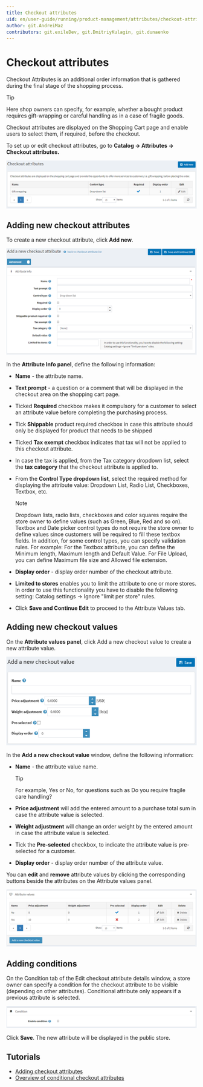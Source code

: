 ```yaml
---
title: Checkout attributes
uid: en/user-guide/running/product-management/attributes/checkout-attributes
author: git.AndreiMaz
contributors: git.exileDev, git.DmitriyKulagin, git.dunaenko
---
```


# Checkout attributes

Checkout Attributes is an additional order information that is gathered during the final stage of the shopping process.

> [!TIP]
>
> Here shop owners can specify, for example, whether a bought product requires gift-wrapping or careful handling as in a case of fragile goods.

Checkout attributes are displayed on the Shopping Cart page and enable users to select them, if required, before the checkout.

To set up or edit checkout attributes, go to **Catalog → Attributes → Checkout attributes.**

![checkout_attributes](_static/checkout-attributes/checkout_attributes.png)

## Adding new checkout attributes

To create a new checkout attribute, click **Add new**.

![add_a_new_checkout_attributes](_static/checkout-attributes/add_a_new_checkout_attributes.png)

In the **Attribute Info panel**, define the following information:

- **Name** - the attribute name.
- **Text prompt** - a question or a comment that will be displayed in the checkout area on the shopping cart page.
- Ticked **Required** checkbox makes it compulsory for a customer to select an attribute value before completing the purchasing process.
- Tick **Shippable** product required checkbox in case this attribute should only be displayed for product that needs to be shipped
- Ticked **Tax exempt** checkbox indicates that tax will not be applied to this checkout attribute.
- In case the tax is applied, from the Tax category dropdown list, select the **tax category** that the checkout attribute is applied to.
- From the **Control Type dropdown list**, select the required method for displaying the attribute value: Dropdown List, Radio List, Checkboxes, Textbox, etc.

    > [!NOTE]
    >
    > Dropdown lists, radio lists, checkboxes and color squares require the store owner to define values (such as Green, Blue, Red and so on). Textbox and Date picker control types do not require the store owner to define values since customers will be required to fill these textbox fields. In addition, for some control types, you can specify validation rules. For example: For the Textbox attribute, you can define the Minimum length, Maximum length and Default Value. For File Upload, you can define Maximum file size and Allowed file extension.
- **Display order** - display order number of the checkout attribute.
- **Limited to stores** enables you to limit the attribute to one or more stores. In order to use this functionality you have to disable the following setting: Catalog settings → Ignore "limit per store" rules.
- Click **Save and Continue Edit** to proceed to the Attribute Values tab.

## Adding new checkout values

On the **Attribute values panel**, click Add a new checkout value to create a new attribute value.

![add_a_new_checkout_value](_static/checkout-attributes/add_a_new_checkout_value.png)

In the **Add a new checkout value** window, define the following information:

- **Name** - the attribute value name.

    > [!TIP]
    >
    > For example, Yes or No, for questions such as Do you require fragile care handling?
- **Price adjustment** will add the entered amount to a purchase total sum in case the attribute value is selected.
- **Weight adjustment** will change an order weight by the entered amount in case the attribute value is selected.
- Tick the **Pre-selected** checkbox, to indicate the attribute value is pre-selected for a customer.
- **Display order** - display order number of the attribute value.

You can **edit** and **remove** attribute values by clicking the corresponding buttons beside the attributes on the Attribute values panel.

![attribute_values](_static/checkout-attributes/attribute_values.png)

## Adding conditions

On the Condition tab of the Edit checkout attribute details window, a store owner can specify a condition for the checkout attribute to be visible (depending on other attributes). Conditional attribute only appears if a previous attribute is selected.

![condition](_static/checkout-attributes/condition.png)

Click **Save**. The new attribute will be displayed in the public store.

## Tutorials

- [Adding checkout attributes](https://www.youtube.com/watch?v=sJcZP1qjHmY&list=PLnL_aDfmRHwsbhj621A-RFb1KnzeFxYz4&index=3)
- [Overview of conditional checkout attributes](https://www.youtube.com/watch?v=z3UiXgK8Jgo&list=PLnL_aDfmRHwsbhj621A-RFb1KnzeFxYz4&index=18)
